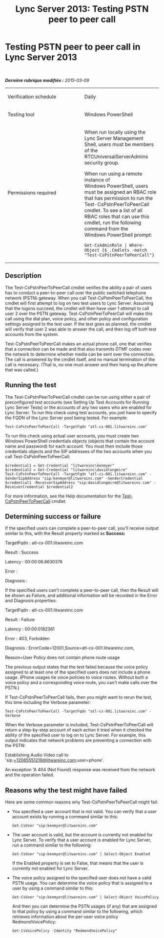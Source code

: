 ﻿---
title: 'Lync Server 2013: Testing PSTN peer to peer call'
TOCTitle: Testing PSTN peer to peer call
ms:assetid: 7e128eef-9ada-49b4-940f-97d7d13f1e4a
ms:mtpsurl: https://technet.microsoft.com/fr-fr/library/Dn690131(v=OCS.15)
ms:contentKeyID: 62281071
ms.date: 05/20/2016
mtps_version: v=OCS.15
ms.translationtype: HT
---

# Testing PSTN peer to peer call in Lync Server 2013

 

_**Dernière rubrique modifiée :** 2015-03-09_


<table>
<colgroup>
<col style="width: 50%" />
<col style="width: 50%" />
</colgroup>
<tbody>
<tr class="odd">
<td><p>Verification schedule</p></td>
<td><p>Daily</p></td>
</tr>
<tr class="even">
<td><p>Testing tool</p></td>
<td><p>Windows PowerShell</p></td>
</tr>
<tr class="odd">
<td><p>Permissions required</p></td>
<td><p>When run locally using the Lync Server Management Shell, users must be members of the RTCUniversalServerAdmins security group.</p>
<p>When run using a remote instance of Windows PowerShell, users must be assigned an RBAC role that has permission to run the Test-CsPstnPeerToPeerCall cmdlet. To see a list of all RBAC roles that can use this cmdlet, run the following command from the Windows PowerShell prompt:</p>
<pre><code>Get-CsAdminRole | Where-Object {$_.Cmdlets -match &quot;Test-CsPstnPeerToPeerCall&quot;}</code></pre></td>
</tr>
</tbody>
</table>


## Description

The Test-CsPstnPeerToPeerCall cmdlet verifies the ability a pair of users has to conduct a peer-to-peer call over the public switched telephone network (PSTN) gateway. When you call Test-CsPstnPeerToPeerCall, the cmdlet will first attempt to log on two test users to Lync Server. Assuming that the logons succeed, the cmdlet will then have user 1 attempt to call user 2 over the PSTN gateway. Test-CsPstnPeerToPeerCall will make this call using the dial plan, voice policy, and other policy and configuration settings assigned to the test user. If the test goes as planned, the cmdlet will verify that user 2 was able to answer the call, and then log off both test accounts from the system.

Test-CsPstnPeerToPeerCall makes an actual phone call, one that verifies that a connection can be made and that also transmits DTMF codes over the network to determine whether media can be sent over the connection. The call is answered by the cmdlet itself, and no manual termination of the call is necessary. (That is, no one must answer and then hang up the phone that was called.)

## Running the test

The Test-CsPstnPeerToPeerCall cmdlet can be run using either a pair of preconfigured test accounts (see Setting Up Test Accounts for Running Lync Server Tests) or the accounts of any two users who are enabled for Lync Server. To run this check using test accounts, you just have to specify the FQDN of the Lync Server pool being tested. For example:

`Test-CsPstnPeerToPeerCall -TargetFqdn "atl-cs-001.litwareinc.com"`

To run this check using actual user accounts, you must create two Windows PowerShell credentials objects (objects that contain the account name and password) for each account. You must then include those credentials objects and the SIP addresses of the two accounts when you call Test-CsPstnPeerToPeerCall:

    $credential1 = Get-Credential "litwareinc\kenmyer"
    $credential2 = Get-Credential "litwareinc\davidlongmire"
    Test-CsPstnPeerToPeerCall -TargetFqdn "atl-cs-001.litwareinc.com" -SenderSipAddress "sip:kenmyer@litwareinc.com" -SenderCredential $credential1 -ReceiverSipAddress "sip:davidlongmire@litwareinc.com" -ReceiverCredential $credential2

For more information, see the Help documentation for the [Test-CsPstnPeerToPeerCall](test-cspstnpeertopeercall.md) cmdlet.

## Determining success or failure

If the specified users can complete a peer-to-peer call, you'll receive output similar to this, with the Result property marked as **Success:**

TargetFqdn : atl-cs-001.litwareinc.com

Result : Success

Latency : 00:00:06.8630376

Error :

Diagnosis :

If the specified users can't complete a peer-to-peer call, then the Result will be shown as Failure, and additional information will be recorded in the Error and Diagnosis properties:

TargetFqdn : atl-cs-001.litwareinc.com

Result : Failure

Latency : 00:00:0182361

Error : 403, Forbidden

Diagnosis : ErrorCode=12001,Source=atl-cs-001.litwareinc.com,

Reason=User Policy does not contain phone route usage

The previous output states that the test failed because the voice policy assigned to at least one of the specified users does not include a phone usage. (Phone usages tie voice policies to voice routes. Without both a voice policy and a corresponding voice route, you can't make calls over the PSTN.)

If Test-CsPstnPeerToPeerCall fails, then you might want to rerun the test, this time including the Verbose parameter:

    Test-CsPstnPeerToPeerCall -TargetFqdn "atl-cs-001.litwareinc.com" -Verbose

When the Verbose parameter is included, Test-CsPstnPeerToPeerCall will return a step-by-step account of each action it tried when it checked the ability of the specified user to log on to Lync Server. For example, this output indicates that network problems are preventing a connection with the PSTN:

Establishing Audio Video call to 'sip:+12065551219@litwareinc.com;user=phone'.

An exception 'A 404 (Not Found) response was received from the network and the operation failed.

## Reasons why the test might have failed

Here are some common reasons why Test-CsPstnPeerToPeerCall might fail:

  - You specified a user account that is not valid. You can verify that a user account exists by running a command similar to this:
    
        Get-CsUser "sip:kenmyer@litwareinc.com"

  - The user account is valid, but the account is currently not enabled for Lync Server. To verify that a user account is enabled for Lync Server, run a command similar to the following:
    
        Get-CsUser "sip:kenmyer@litwareinc.com" | Select-Object Enabled
    
    If the Enabled property is set to False, that means that the user is currently not enabled for Lync Server.

  - The voice policy assigned to the specified user does not have a valid PSTN usage. You can determine the voice policy that is assigned to a user by using a command similar to this:
    
        Get-CsUser "sip:kenmyer@litwareinc.com" | Select-Object VoicePolicy
    
    And then you can determine the PSTN usages (if any) that are assigned to that policy by using a command similar to the following, which retrieves information about the per-user voice policy RedmondVoicePolicy:
    
        Get-CsVoicePolicy -Identity "RedmondVoicePolicy"

